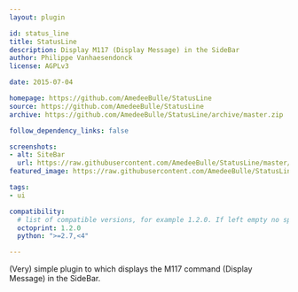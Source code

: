 ```yaml
---
layout: plugin

id: status_line
title: StatusLine
description: Display M117 (Display Message) in the SideBar
author: Philippe Vanhaesendonck
license: AGPLv3

date: 2015-07-04

homepage: https://github.com/AmedeeBulle/StatusLine
source: https://github.com/AmedeeBulle/StatusLine
archive: https://github.com/AmedeeBulle/StatusLine/archive/master.zip

follow_dependency_links: false

screenshots:
- alt: SiteBar
  url: https://raw.githubusercontent.com/AmedeeBulle/StatusLine/master/status_line.png
featured_image: https://raw.githubusercontent.com/AmedeeBulle/StatusLine/master/status_line.png

tags:
- ui

compatibility:
  # list of compatible versions, for example 1.2.0. If left empty no specific version requirement will be assumed
  octoprint: 1.2.0
  python: ">=2.7,<4"

---
```


(Very) simple plugin to which displays the M117 command (Display Message) in the SideBar.
